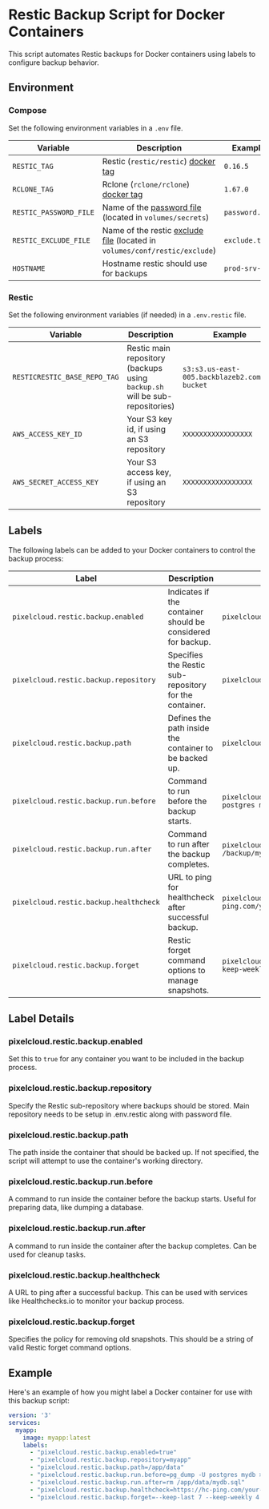 # Restic Backup Script for Docker Containers

This script automates Restic backups for Docker containers using labels to configure backup behavior.

## Environment

### Compose

Set the following environment variables in a ``.env`` file.

| Variable | Description | Example |
|-------|-------------|---------|
| `RESTIC_TAG` | Restic (``restic/restic``) [docker tag](https://hub.docker.com/r/restic/restic/tags) | `0.16.5` |
| `RCLONE_TAG` | Rclone (``rclone/rclone``) [docker tag](https://hub.docker.com/r/rclone/rclone/tags) | `1.67.0` |
| `RESTIC_PASSWORD_FILE` | Name of the [password file](https://restic.readthedocs.io/en/latest/045_working_with_repos.html) (located in ``volumes/secrets``) | `password.txt` |
| `RESTIC_EXCLUDE_FILE` | Name of the restic [exclude file](https://restic.readthedocs.io/en/latest/040_backup.html#backup-excluding-files) (located in ``volumes/conf/restic/exclude``) | `exclude.txt` |
| `HOSTNAME` | Hostname restic should use for backups | `prod-srv-04` |

### Restic

Set the following environment variables (if needed) in a ``.env.restic`` file.


| Variable | Description | Example |
|-------|-------------|---------|
| `RESTICRESTIC_BASE_REPO_TAG` | Restic main repository (backups using ``backup.sh`` will be sub-repositories) | `s3:s3.us-east-005.backblazeb2.com/my-bucket` |
| `AWS_ACCESS_KEY_ID` | Your S3 key id, if using an S3 repository | `XXXXXXXXXXXXXXXXX` |
| `AWS_SECRET_ACCESS_KEY` | Your S3 access key, if using an S3 repository | `XXXXXXXXXXXXXXXXX` |

## Labels

The following labels can be added to your Docker containers to control the backup process:

| Label | Description | Example |
|-------|-------------|---------|
| `pixelcloud.restic.backup.enabled` | Indicates if the container should be considered for backup. | `pixelcloud.restic.backup.enabled=true` |
| `pixelcloud.restic.backup.repository` | Specifies the Restic sub-repository for the container. | `pixelcloud.restic.backup.repository=myapp` |
| `pixelcloud.restic.backup.path` | Defines the path inside the container to be backed up. | `pixelcloud.restic.backup.path=/data` |
| `pixelcloud.restic.backup.run.before` | Command to run before the backup starts. | `pixelcloud.restic.backup.run.before=pg_dump -U postgres mydb > /backup/mydb.sql` |
| `pixelcloud.restic.backup.run.after` | Command to run after the backup completes. | `pixelcloud.restic.backup.run.after=rm /backup/mydb.sql` |
| `pixelcloud.restic.backup.healthcheck` | URL to ping for healthcheck after successful backup. | `pixelcloud.restic.backup.healthcheck=https://hc-ping.com/your-uuid-here` |
| `pixelcloud.restic.backup.forget` | Restic forget command options to manage snapshots. | `pixelcloud.restic.backup.forget=--keep-last 7 --keep-weekly 4 --keep-monthly 6` |


## Label Details

### pixelcloud.restic.backup.enabled

Set this to `true` for any container you want to be included in the backup process.

### pixelcloud.restic.backup.repository

Specify the Restic sub-repository where backups should be stored. Main repository needs to be setup in .env.restic along with password file.

### pixelcloud.restic.backup.path

The path inside the container that should be backed up. If not specified, the script will attempt to use the container's working directory.

### pixelcloud.restic.backup.run.before

A command to run inside the container before the backup starts. Useful for preparing data, like dumping a database.

### pixelcloud.restic.backup.run.after

A command to run inside the container after the backup completes. Can be used for cleanup tasks.

### pixelcloud.restic.backup.healthcheck

A URL to ping after a successful backup. This can be used with services like Healthchecks.io to monitor your backup process.

### pixelcloud.restic.backup.forget

Specifies the policy for removing old snapshots. This should be a string of valid Restic forget command options.

## Example

Here's an example of how you might label a Docker container for use with this backup script:

```yaml
version: '3'
services:
  myapp:
    image: myapp:latest
    labels:
      - "pixelcloud.restic.backup.enabled=true"
      - "pixelcloud.restic.backup.repository=myapp"
      - "pixelcloud.restic.backup.path=/app/data"
      - "pixelcloud.restic.backup.run.before=pg_dump -U postgres mydb > /app/data/mydb.sql"
      - "pixelcloud.restic.backup.run.after=rm /app/data/mydb.sql"
      - "pixelcloud.restic.backup.healthcheck=https://hc-ping.com/your-uuid-here"
      - "pixelcloud.restic.backup.forget=--keep-last 7 --keep-weekly 4 --keep-monthly 6"
```
